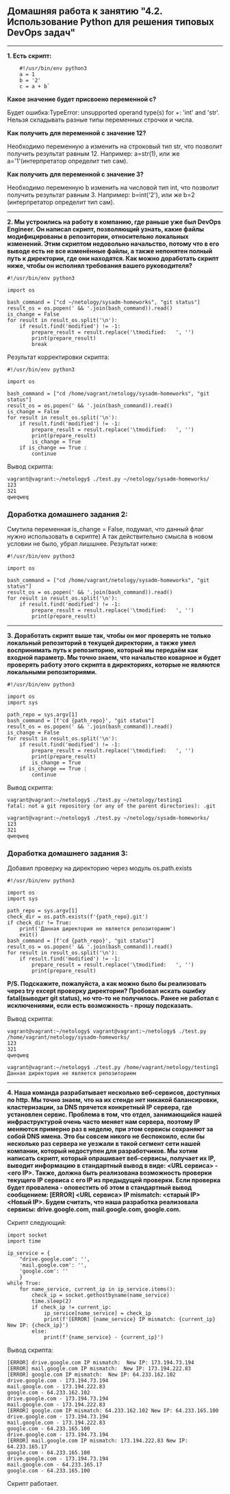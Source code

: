 ## Домашняя работа к занятию "4.2. Использование Python для решения типовых DevOps задач"
___

 **1. Есть скрипт:**
    
        #!/usr/bin/env python3
        a = 1
        b = '2'
        c = a + b`

**Какое значение будет присвоено переменной c?**

Будет ошибка:TypeError: unsupported operand type(s) for +: 'int' and 'str'. Нельзя складывать разные типы переменных строчки и числа.

**Как получить для переменной c значение 12?**

Необходимо переменную a изменить на строковый тип str, что позволит получить результат равным 12. Например: a=str(1), или же a='1'(интерпретатор определит тип сам).

**Как получить для переменной c значение 3?**

Необходимо переменную b изменить на числовой тип int, что позволит получить результат равным 3. Например: b=int('2'), или же b=2 (интерпретатор определит тип сам).

___
**2. Мы устроились на работу в компанию, где раньше уже был DevOps Engineer. Он написал скрипт, позволяющий узнать, какие файлы модифицированы в репозитории, относительно локальных изменений. 
Этим скриптом недовольно начальство, потому что в его выводе есть не все изменённые файлы, а также непонятен полный путь к директории, где они находятся.
Как можно доработать скрипт ниже, чтобы он исполнял требования вашего руководителя?**

    #!/usr/bin/env python3

    import os

    bash_command = ["cd ~/netology/sysadm-homeworks", "git status"]
    result_os = os.popen(' && '.join(bash_command)).read()
    is_change = False
    for result in result_os.split('\n'):
        if result.find('modified') != -1:
            prepare_result = result.replace('\tmodified:   ', '')
            print(prepare_result)
            break


Результат корректировки скрипта:

    #!/usr/bin/env python3
    
    import os
    
    bash_command = ["cd /home/vagrant/netology/sysadm-homeworks", "git status"]
    result_os = os.popen(' && '.join(bash_command)).read()
    is_change = False
    for result in result_os.split('\n'):
        if result.find('modified') != -1:
            prepare_result = result.replace('\tmodified:   ', '')
            print(prepare_result)
            is_change = True
        if is_change == True :
            continue

Вывод скрипта:

    vagrant@vagrant:~/netology$ ./test.py ~/netology/sysadm-homeworks/
    123
    321
    qweqweq
   
   
### Доработка домашнего задания 2:

Смутила переменная is_change = False, подумал, что данный флаг нужно использовать в скрипте)
А так действительно смысла в новом условии не было, убрал лишшнее. Результат ниже:
   
    #!/usr/bin/env python3
    
    import os
    
    bash_command = ["cd /home/vagrant/netology/sysadm-homeworks", "git status"]
    result_os = os.popen(' && '.join(bash_command)).read()
    for result in result_os.split('\n'):
        if result.find('modified') != -1:
            prepare_result = result.replace('\tmodified:   ', '')
            print(prepare_result)
          
___
**3. Доработать скрипт выше так, чтобы он мог проверять не только локальный репозиторий в текущей директории, а также умел воспринимать путь к репозиторию, который мы передаём как входной параметр. 
Мы точно знаем, что начальство коварное и будет проверять работу этого скрипта в директориях, которые не являются локальными репозиториями.**

    #!/usr/bin/env python3
    
    import os
    import sys
    
    path_repo = sys.argv[1]
    bash_command = [f'cd {path_repo}', "git status"]
    result_os = os.popen(' && '.join(bash_command)).read()
    is_change = False
    for result in result_os.split('\n'):
        if result.find('modified') != -1:
            prepare_result = result.replace('\tmodified:   ', '')
            print(prepare_result)
            is_change = True
        if is_change == True :
            continue

Вывод скрипта:

    vagrant@vagrant:~/netology$ ./test.py ~/netology/testing1
    fatal: not a git repository (or any of the parent directories): .git

    vagrant@vagrant:~/netology$ ./test.py ~/netology/sysadm-homeworks/
    123
    321
    qweqweq
    
### Доработка домашнего задания 3:    

Добавил проверку на директорию через модуль os.path.exists

    #!/usr/bin/env python3

    import os
    import sys

    path_repo = sys.argv[1]
    check_dir = os.path.exists(f'{path_repo}.git')
    if check_dir != True:
        print('Данная директория не является репозиторием')
        exit()
    bash_command = [f'cd {path_repo}', "git status"]
    result_os = os.popen(' && '.join(bash_command)).read()
    for result in result_os.split('\n'):
        if result.find('modified') != -1:
            prepare_result = result.replace('\tmodified:   ', '')
            print(prepare_result)

**P/S. Подскажите, пожалуйста, а как можно было бы реализовать через try except проверку директории? Пробовал искать ошибку fatal(выводит git status), но что-то не получилось. Ранее не работал с исключениями, если есть возможность - прошу подсказать.**

Вывод скрипта:
    
    vagrant@vagrant:~/netology$ vagrant@vagrant:~/netology$ ./test.py /home/vagrant/netology/sysadm-homeworks/
    123
    321
    qweqweq
    
    vagrant@vagrant:~/netology$ ./test.py /home/vagrant/netology/testing1
    Данная директория не является репозиторием

___
**4. Наша команда разрабатывает несколько веб-сервисов, доступных по http. 
Мы точно знаем, что на их стенде нет никакой балансировки, кластеризации, за DNS прячется конкретный IP сервера, где установлен сервис. 
Проблема в том, что отдел, занимающийся нашей инфраструктурой очень часто меняет нам сервера, поэтому IP меняются примерно раз в неделю, при этом сервисы сохраняют за собой DNS имена. 
Это бы совсем никого не беспокоило, если бы несколько раз сервера не уезжали в такой сегмент сети нашей компании, который недоступен для разработчиков. 
Мы хотим написать скрипт, который опрашивает веб-сервисы, получает их IP, выводит информацию в стандартный вывод в виде: <URL сервиса> - <его IP>. 
Также, должна быть реализована возможность проверки текущего IP сервиса c его IP из предыдущей проверки. Если проверка будет провалена - оповестить об этом в стандартный вывод сообщением: [ERROR] <URL сервиса> IP mismatch: <старый IP> <Новый IP>. 
Будем считать, что наша разработка реализовала сервисы: drive.google.com, mail.google.com, google.com.**

Скрипт следующий:

    import socket
    import time
    
    ip_service = {
        "drive.google.com": '',
        'mail.google.com': '',
        'google.com': ''
        }
    while True:
        for name_service, current_ip in ip_service.items():
            check_ip = socket.gethostbyname(name_service)
            time.sleep(2)
            if check_ip != current_ip:
                ip_service[name_service] = check_ip
                print(f'[ERROR] {name_service} IP mismatch: {current_ip} New IP: {check_ip}')
            else:
                print(f'{name_service} - {current_ip}')
Вывод скрипта:

    [ERROR] drive.google.com IP mismatch:  New IP: 173.194.73.194
    [ERROR] mail.google.com IP mismatch:  New IP: 173.194.222.83
    [ERROR] google.com IP mismatch:  New IP: 64.233.162.102
    drive.google.com - 173.194.73.194
    mail.google.com - 173.194.222.83
    google.com - 64.233.162.102
    drive.google.com - 173.194.73.194
    mail.google.com - 173.194.222.83
    [ERROR] google.com IP mismatch: 64.233.162.102 New IP: 64.233.165.100
    drive.google.com - 173.194.73.194
    mail.google.com - 173.194.222.83
    google.com - 64.233.165.100
    drive.google.com - 173.194.73.194
    [ERROR] mail.google.com IP mismatch: 173.194.222.83 New IP: 64.233.165.17
    google.com - 64.233.165.100
    drive.google.com - 173.194.73.194
    mail.google.com - 64.233.165.17
    google.com - 64.233.165.100
Скрипт работает.
